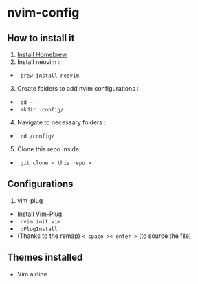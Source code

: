 # nvim-config
## How to install it 
1. <a href="https://brew.sh"> Install Homebrew </a> 
2. Install neovim : 
  - <code> brew install neovim </code> 
3. Create folders to add nvim configurations : 
  - <code> cd ~ </code>
  - <code> mkdir .config/ </code>
4. Navigate to necessary folders : 
  - <code> cd /config/ </code>
5. Clone this repo inside: 
  - <code> git clone < this repo > </code> 

## Configurations
1. vim-plug
  - <a href="https://github.com/junegunn/vim-plug"> Install Vim-Plug </a> 
  - <code> nvim init.vim </code> 
  - <code> :PlugInstall </code> 
  - (Thanks to the remap) <code>< space >< enter ></code> (to source the file) 
  
## Themes installed
- Vim airline
